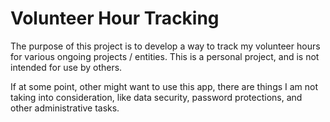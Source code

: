 # Volunteer Hour Tracking

The purpose of this project is to develop a way to track my volunteer hours for various ongoing projects / entities. This is a personal project, and is not intended for use by others.

If at some point, other might want to use this app, there are things I am not taking into consideration, like data security, password protections, and other administrative tasks. 
